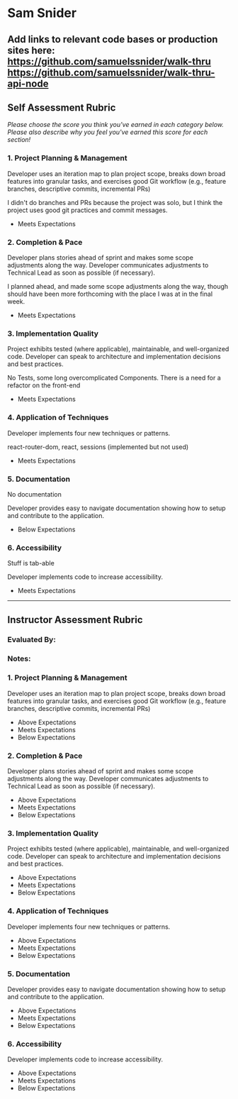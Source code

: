 # Sam Snider

**Add links to relevant code bases or production sites here:**
https://github.com/samuelssnider/walk-thru
https://github.com/samuelssnider/walk-thru-api-node
---------------

Self Assessment Rubric
------------

_Please choose the score you think you've earned in each category below. Please also describe why you feel you've earned this score for each section!_

### 1. Project Planning & Management

Developer uses an iteration map to plan project scope, breaks down broad features into granular tasks, and exercises good Git workflow (e.g., feature branches, descriptive commits, incremental PRs)

I didn't do branches and PRs because the project was solo, but I think the project uses good git practices and commit messages.

- Meets Expectations

### 2. Completion & Pace

Developer plans stories ahead of sprint and makes some scope adjustments along the way. Developer communicates adjustments to Technical Lead as soon as possible (if necessary).

I planned ahead, and made some scope adjustments along the way, though should have been more forthcoming with the place I was at in the final week.

- Meets Expectations

### 3. Implementation Quality

Project exhibits tested (where applicable), maintainable, and well-organized code. Developer can speak to architecture and implementation decisions and best practices.

No Tests, some long overcomplicated Components. There is a need for a refactor on the front-end

- Meets Expectations

### 4. Application of Techniques

Developer implements four new techniques or patterns.

react-router-dom, react, sessions (implemented but not used)
- Meets Expectations

### 5. Documentation
No documentation

Developer provides easy to navigate documentation showing how to setup and contribute to the application.

- Below Expectations

### 6. Accessibility

Stuff is tab-able

Developer implements code to increase accessibility.

- Meets Expectations


---------------


Instructor Assessment Rubric
------------

### Evaluated By:

### Notes:

### 1. Project Planning & Management

Developer uses an iteration map to plan project scope, breaks down broad features into granular tasks, and exercises good Git workflow (e.g., feature branches, descriptive commits, incremental PRs)

- Above Expectations
- Meets Expectations
- Below Expectations

### 2. Completion & Pace

Developer plans stories ahead of sprint and makes some scope adjustments along the way. Developer communicates adjustments to Technical Lead as soon as possible (if necessary).

- Above Expectations
- Meets Expectations
- Below Expectations

### 3. Implementation Quality

Project exhibits tested (where applicable), maintainable, and well-organized code. Developer can speak to architecture and implementation decisions and best practices.

- Above Expectations
- Meets Expectations
- Below Expectations

### 4. Application of Techniques

Developer implements four new techniques or patterns.

- Above Expectations
- Meets Expectations
- Below Expectations

### 5. Documentation

Developer provides easy to navigate documentation showing how to setup and contribute to the application.

- Above Expectations
- Meets Expectations
- Below Expectations

### 6. Accessibility

Developer implements code to increase accessibility.

- Above Expectations
- Meets Expectations
- Below Expectations
